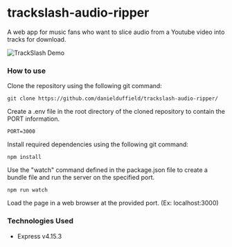 # trackslash-audio-ripper
A web app for music fans who want to slice audio from a Youtube video into tracks for download.

![TrackSlash Demo](/demo/trackslash-demo.gif?raw=true "TrackSlash Demonstration")

### How to use

Clone the repository using the following git command:
```
git clone https://github.com/danielduffield/trackslash-audio-ripper/
```
Create a .env file in the root directory of the cloned repository to contain the PORT information.
```
PORT=3000
```
Install required dependencies using the following git command:
```
npm install
```
Use the "watch" command defined in the package.json file to create a bundle file and run the server on the specified port.
```
npm run watch
```
Load the page in a web browser at the provided port. (Ex: localhost:3000)

### Technologies Used

* Express v4.15.3
